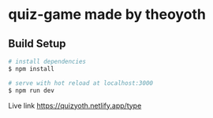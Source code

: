 # quiz-game made by theoyoth

## Build Setup

```bash
# install dependencies
$ npm install

# serve with hot reload at localhost:3000
$ npm run dev

```

Live link
https://quizyoth.netlify.app/type

